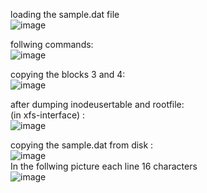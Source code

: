 loading the sample.dat file <br/>
![image](https://github.com/sandeeptemp11/mystuff/assets/134224176/27b66b72-c988-4573-bfc9-5b6ab115c850) <br/>

follwing commands: <br/>
![image](https://github.com/sandeeptemp11/mystuff/assets/134224176/d3804345-9882-4718-920a-aaa7473e97f5)


copying the blocks 3 and 4: <br/>
![image](https://github.com/sandeeptemp11/mystuff/assets/134224176/0591a997-3ae2-47e2-9f6e-1c1bcec7f28e)
<br/>

after dumping inodeusertable and rootfile: <br/>
(in xfs-interface) : <br/>
![image](https://github.com/sandeeptemp11/mystuff/assets/134224176/7a0acd4a-73d4-49f3-9115-4d8d664d4510)

copying the sample.dat from disk : <br/>
![image](https://github.com/sandeeptemp11/mystuff/assets/134224176/f6c7997e-5474-4b5d-93ff-9e61bc985c86) <br/>
In the follwing picture each line 16 characters <br/>
![image](https://github.com/sandeeptemp11/mystuff/assets/134224176/9b0e537f-7304-4fb1-b235-fbc60d6e238f) <br/>

